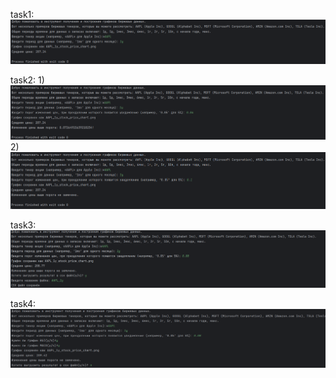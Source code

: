 task1:
![task1.png](task1.png)

task2:
1)
![task2_1.png](task2_1.png)
2)
![task2_2.png](task2_2.png)

task3:
![task_3.png](task_3.png)

task4:
![task_4.png](task_4.png)
